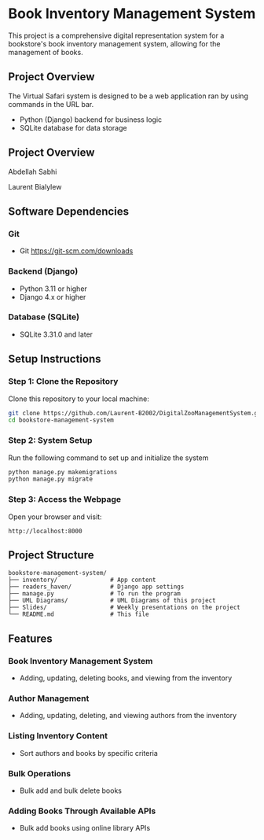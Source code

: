 # Book Inventory Management System

This project is a comprehensive digital representation system for a bookstore's book inventory management system, allowing for the management of books.

## Project Overview

The Virtual Safari system is designed to be a web application ran by using commands in the URL bar.
- Python (Django) backend for business logic
- SQLite database for data storage

## Project Overview

Abdellah Sabhi

Laurent Bialylew

## Software Dependencies

### Git
* Git https://git-scm.com/downloads

### Backend (Django)
* Python 3.11 or higher
* Django 4.x or higher

### Database (SQLite)
* SQLite 3.31.0 and later

## Setup Instructions

### Step 1: Clone the Repository
Clone this repository to your local machine:

```bash
git clone https://github.com/Laurent-B2002/DigitalZooManagementSystem.git
cd bookstore-management-system
```

### Step 2: System Setup
Run the following command to set up and initialize the system

```bash
python manage.py makemigrations
python manage.py migrate
```

### Step 3: Access the Webpage
Open your browser and visit:

```
http://localhost:8000
```

## Project Structure

```
bookstore-management-system/
├── inventory/               # App content
├── readers_haven/           # Django app settings
├── manage.py                # To run the program
├── UML Diagrams/            # UML Diagrams of this project
├── Slides/                  # Weekly presentations on the project
└── README.md                # This file
```

## Features

### Book Inventory Management System
- Adding, updating, deleting books, and viewing from the inventory

### Author Management
- Adding, updating, deleting, and viewing authors from the inventory

### Listing Inventory Content
- Sort authors and books by specific criteria

### Bulk Operations
- Bulk add and bulk delete books

### Adding Books Through Available APIs
- Bulk add books using online library APIs
